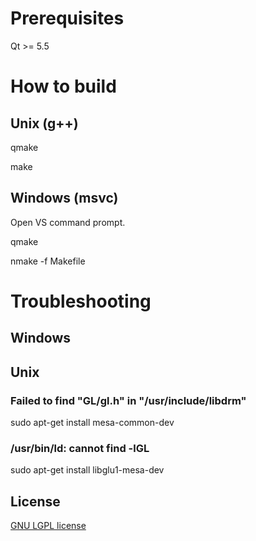 # Prerequisites
Qt >= 5.5

# How to build
## Unix (g++)
qmake

make

## Windows (msvc)
Open VS command prompt.

qmake

nmake -f Makefile

# Troubleshooting
## Windows

## Unix
### Failed to find "GL/gl.h" in "/usr/include/libdrm"
sudo apt-get install mesa-common-dev

### /usr/bin/ld: cannot find -lGL
sudo apt-get install libglu1-mesa-dev

## License

[GNU LGPL license](https://www.openclinica.com/gnu-lgpl-open-source-license)
